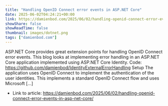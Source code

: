 ```yaml
---
title: "Handling OpenID Connect error events in ASP.NET Core"
date: 2025-06-02T04:24:21+00:00
link: https://damienbod.com/2025/06/02/handling-openid-connect-error-events-in-asp-net-core/
showShare: false
showReadTime: false
thumbnail: images/dotnet.png
tags: ["damienbod.com"]
---
```

ASP.NET Core provides great extension points for handling OpenID Connect error events. This blog looks at implementing error handling in an ASP.NET Core application implemented using ASP.NET Core Identity. Code: https://github.com/damienbod/IdentityExternalErrorHandling Setup The application uses OpenID Connect to implement the authentication of the user identities. This implements a standard OpenID Connect flow and uses Microsoft […]

- Link to article: https://damienbod.com/2025/06/02/handling-openid-connect-error-events-in-asp-net-core/
